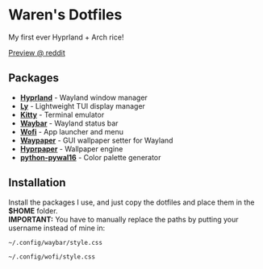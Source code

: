 # Waren's Dotfiles
My first ever Hyprland + Arch rice!

[Preview @ reddit](https://www.reddit.com/r/unixporn/comments/1kkf2o6/hyprland_first_rice_after_2_months_into_arch/)

## Packages
- **[Hyprland](https://hyprland.org)** - Wayland window manager
- **[Ly](https://github.com/fairyglade/ly)** - Lightweight TUI display manager
- **[Kitty](https://sw.kovidgoyal.net/kitty/)** - Terminal emulator
- **[Waybar](https://github.com/Alexays/Waybar)** - Wayland status bar
- **[Wofi](https://github.com/SimplyCEO/wofi)** - App launcher and menu
- **[Waypaper](https://github.com/anufrievroman/waypaper)** - GUI wallpaper setter for Wayland
- **[Hyprpaper](https://wiki.hyprland.org/Hypr-Ecosystem/hyprpaper/)** - Wallpaper engine
- **[python-pywal16](https://github.com/eylles/pywal16)** - Color palette generator

## Installation
Install the packages I use, and just copy the dotfiles and place them in the **$HOME** folder. <br>
**IMPORTANT:** You have to manually replace the paths by putting your username instead of mine in:

```
~/.config/waybar/style.css
```
```
~/.config/wofi/style.css
```
